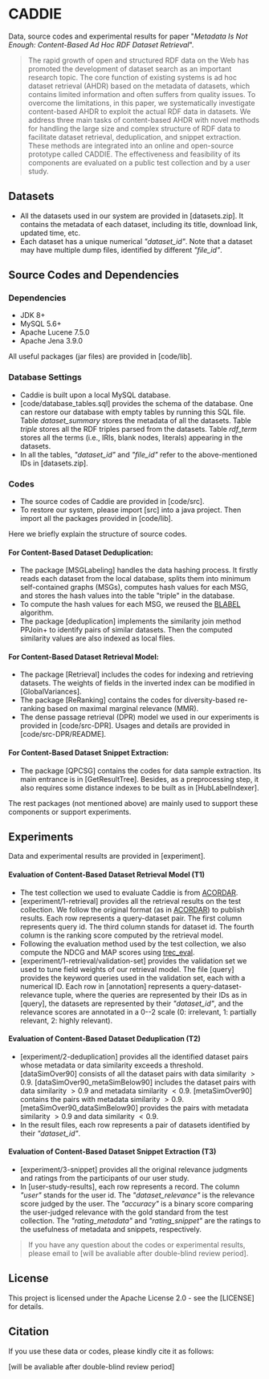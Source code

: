 # CADDIE

Data, source codes and experimental results for paper "*Metadata Is Not Enough: Content-Based Ad Hoc RDF Dataset Retrieval*". 

> The rapid growth of open and structured RDF data on the Web has promoted the development of dataset search as an important research topic. The core function of existing systems is ad hoc dataset retrieval (AHDR) based on the metadata of datasets, which contains limited information and often suffers from quality issues. To overcome the limitations, in this paper, we systematically investigate content-based AHDR to exploit the actual RDF data in datasets. We address three main tasks of content-based AHDR with novel methods for handling the large size and complex structure of RDF data to facilitate dataset retrieval, deduplication, and snippet extraction. These methods are integrated into an online and open-source prototype called CADDIE. The effectiveness and feasibility of its components are evaluated on a public test collection and by a user study.

## Datasets

- All the datasets used in our system are provided in [datasets.zip]. It contains the metadata of each dataset, including its title, download link, updated time, etc. 
- Each dataset has a unique numerical *"dataset_id"*. Note that a dataset may have multiple dump files, identified by different *"file_id"*.

## Source Codes and Dependencies

### Dependencies

- JDK 8+
- MySQL 5.6+
- Apache Lucene 7.5.0
- Apache Jena 3.9.0

All useful packages (jar files) are provided in [code/lib]. 

### Database Settings

- Caddie is built upon a local MySQL database. 
- [code/database_tables.sql] provides the schema of the database. One can restore our database with empty tables by running this SQL file. Table *dataset_summary* stores the metadata of all the datasets. Table *triple* stores all the RDF triples parsed from the datasets. Table *rdf_term* stores all the terms (i.e., IRIs, blank nodes, literals) appearing in the datasets. 
- In all the tables, *"dataset_id"* and *"file_id"* refer to the above-mentioned IDs in [datasets.zip].

### Codes

- The source codes of Caddie are provided in [code/src]. 
- To restore our system, please import [src] into a java project. Then import all the packages provided in [code/lib]. 

Here we briefly explain the structure of source codes.

#### For Content-Based Dataset Deduplication:

- The package [MSGLabeling] handles the data hashing process. It firstly reads each dataset from the local database, splits them into minimum self-contained graphs (MSGs), computes hash values for each MSG, and stores the hash values into the table "triple" in the database.
- To compute the hash values for each MSG, we reused the [BLABEL](http://blabel.github.io/) algorithm.
- The package [deduplication] implements the similarity join method PPJoin+ to identify pairs of similar datasets. Then the computed similarity values are also indexed as local files. 

#### For Content-Based Dataset Retrieval Model:

- The package [Retrieval] includes the codes for indexing and retrieving datasets. The weights of fields in the inverted index can be modified in [GlobalVariances]. 
- The package [ReRanking] contains the codes for diversity-based re-ranking based on maximal marginal relevance (MMR).
- The dense passage retrieval (DPR) model we used in our experiments is provided in [code/src-DPR]. Usages and details are provided in [code/src-DPR/README]. 

#### For Content-Based Dataset Snippet Extraction:

- The package [QPCSG] contains the codes for data sample extraction. Its main entrance is in [GetResultTree]. Besides, as a preprocessing step, it also requires some distance indexes to be built as in [HubLabelIndexer]. 

The rest packages (not mentioned above) are mainly used to support these components or support experiments. 

## Experiments

Data and experimental results are provided in [experiment].

#### Evaluation of Content-Based Dataset Retrieval Model (T1)

- The test collection we used to evaluate Caddie is from [ACORDAR](https://github.com/nju-websoft/ACORDAR). 
- [experiment/1-retrieval] provides all the retrieval results on the test collection. We follow the original format (as in [ACORDAR](https://github.com/nju-websoft/ACORDAR)) to publish results. Each row represents a query-dataset pair. The first column represents query id. The third column stands for dataset id. The fourth column is the ranking score computed by the retrieval model. 
- Following the evaluation method used by the test collection, we also compute the NDCG and MAP scores using [trec_eval](https://trec.nist.gov/trec_eval/).
- [experiment/1-retrieval/validation-set] provides the validation set we used to tune field weights of our retrieval model. The file [query] provides the keyword queries used in the validation set, each with a numerical ID. Each row in [annotation] represents a query-dataset-relevance tuple, where the queries are represented by their IDs as in [query], the datasets are represented by their *"dataset_id"*, and the relevance scores are annotated in a 0--2 scale (0: irrelevant, 1: partially relevant, 2: highly relevant).

#### Evaluation of Content-Based Dataset Deduplication (T2)

- [experiment/2-deduplication] provides all the identified dataset pairs whose metadata or data similarity exceeds a threshold. [dataSimOver90] consists of all the dataset pairs with data similarity $>0.9$. [dataSimOver90_metaSimBelow90] includes the dataset pairs with data similarity $>0.9$ and metadata similarity $<0.9$. [metaSimOver90] contains the pairs with metadata similarity $>0.9$. [metaSimOver90_dataSimBelow90] provides the pairs with metadata similarity $>0.9$ and data similarity $<0.9$. 
- In the result files, each row represents a pair of datasets identified by their *"dataset_id"*. 

#### Evaluation of Content-Based Dataset Snippet Extraction (T3)

- [experiment/3-snippet] provides all the original relevance judgments and ratings from the participants of our user study. 
- In [user-study-results], each row represents a record. The column *"user"* stands for the user id. The *"dataset_relevance"* is the relevance score judged by the user. The *"accuracy"* is a binary score comparing the user-judged relevance with the gold standard from the test collection. The *"rating_metadata"* and *"rating_snippet"* are the ratings to the usefulness of metadata and snippets, respectively. 

> If you have any question about the codes or experimental results, please email to [will be avaliable after double-blind review period].

## License

This project is licensed under the Apache License 2.0 - see the [LICENSE] for details. 

## Citation

If you use these data or codes, please kindly cite it as follows:

[will be avaliable after double-blind review period]
